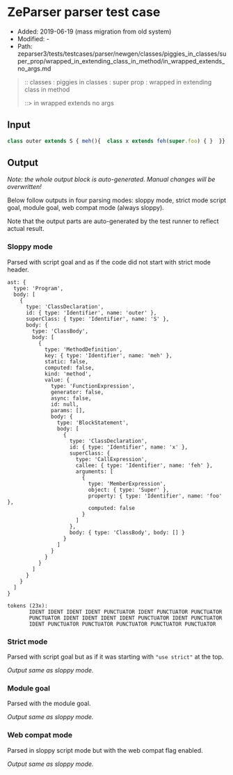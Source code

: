 # ZeParser parser test case

- Added: 2019-06-19 (mass migration from old system)
- Modified: -
- Path: zeparser3/tests/testcases/parser/newgen/classes/piggies_in_classes/super_prop/wrapped_in_extending_class_in_method/in_wrapped_extends_no_args.md

> :: classes : piggies in classes : super prop : wrapped in extending class in method
>
> ::> in wrapped extends no args

## Input

`````js
class outer extends S { meh(){  class x extends feh(super.foo) { }  }}
`````

## Output

_Note: the whole output block is auto-generated. Manual changes will be overwritten!_

Below follow outputs in four parsing modes: sloppy mode, strict mode script goal, module goal, web compat mode (always sloppy).

Note that the output parts are auto-generated by the test runner to reflect actual result.

### Sloppy mode

Parsed with script goal and as if the code did not start with strict mode header.

`````
ast: {
  type: 'Program',
  body: [
    {
      type: 'ClassDeclaration',
      id: { type: 'Identifier', name: 'outer' },
      superClass: { type: 'Identifier', name: 'S' },
      body: {
        type: 'ClassBody',
        body: [
          {
            type: 'MethodDefinition',
            key: { type: 'Identifier', name: 'meh' },
            static: false,
            computed: false,
            kind: 'method',
            value: {
              type: 'FunctionExpression',
              generator: false,
              async: false,
              id: null,
              params: [],
              body: {
                type: 'BlockStatement',
                body: [
                  {
                    type: 'ClassDeclaration',
                    id: { type: 'Identifier', name: 'x' },
                    superClass: {
                      type: 'CallExpression',
                      callee: { type: 'Identifier', name: 'feh' },
                      arguments: [
                        {
                          type: 'MemberExpression',
                          object: { type: 'Super' },
                          property: { type: 'Identifier', name: 'foo' },
                          computed: false
                        }
                      ]
                    },
                    body: { type: 'ClassBody', body: [] }
                  }
                ]
              }
            }
          }
        ]
      }
    }
  ]
}

tokens (23x):
       IDENT IDENT IDENT IDENT PUNCTUATOR IDENT PUNCTUATOR PUNCTUATOR
       PUNCTUATOR IDENT IDENT IDENT IDENT PUNCTUATOR IDENT PUNCTUATOR
       IDENT PUNCTUATOR PUNCTUATOR PUNCTUATOR PUNCTUATOR PUNCTUATOR
`````

### Strict mode

Parsed with script goal but as if it was starting with `"use strict"` at the top.

_Output same as sloppy mode._

### Module goal

Parsed with the module goal.

_Output same as sloppy mode._

### Web compat mode

Parsed in sloppy script mode but with the web compat flag enabled.

_Output same as sloppy mode._
